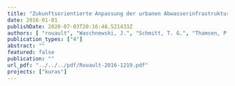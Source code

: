 ```yaml
---
title: "Zukunftsorientierte Anpassung der urbanen Abwasserinfrastruktur- Leitfaden zum methodischen Vorgehen. Projekt KURAS, Schwerpunkt “Abwassersysteme”"
date: 2016-01-01
publishDate: 2020-07-03T20:16:48.521433Z
authors: [ "rouault", "Waschnewski, J.", "Schmitt, T. G.", "Thamsen, P. U." ]
publication_types: ["4"]
abstract: ""
featured: false
publication: ""
url_pdf: "../../../pdf/Rouault-2016-1219.pdf"
projects: ["kuras"]
---
```


